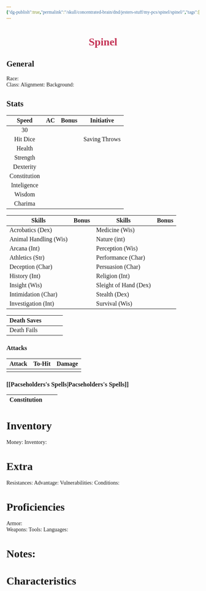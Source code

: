 ```yaml
---
{"dg-publish":true,"permalink":"/skull/concentrated-brain/dnd/jesters-stuff/my-pcs/spinel/spinel/","tags":["Tagless"],"noteIcon":""}
---
```


<style id="Force_Custom_Fonts" type="text/css">@font-face{font-style:normal;font-family:"Merriweather";src:local("Merriweather")}@font-face{font-style:bolder;font-family:"Merriweather";src:local("Merriweather")}@font-face{font-style:normal;font-family:"Merriweather";src:local("Merriweather");unicode-range:U+0-FF,U+2E80-9FFF,U+F900-FAFF,U+FE30-FE4F,U+20000-2FA1F}@font-face{font-style:bolder;font-family:"Merriweather";src:local("Merriweather");unicode-range:U+0-FF,U+2E80-9FFF,U+F900-FAFF,U+FE30-FE4F,U+20000-2FA1F}@font-face{font-style:normal;font-family:"Merriweather";src:local("Merriweather");unicode-range:U+0-FF}@font-face{font-style:bolder;font-family:"Merriweather";src:local("Merriweather");unicode-range:U+0-FF}:not(pre):not(code):not(textarea):not(tt):not(kbd):not(samp):not(var){font-family:"Merriweather"!important}pre,code,textarea,tt,kbd,samp,var{font-family:monospace!important}pre *,code *,textarea *,tt *,kbd *,samp *,var *{font-family:monospace!important}</style>


# <center><span style="color:#C43456"> Spinel </span></center>




## General
 Race:  
 Class: 
 Alignment: 
 Background: 


## Stats

|    Speed     | AC  | Bonus |  Initiative   |
| :----------: | :-: | :---: | :-----------: |
|      30      |     |       |               |
|   Hit Dice   |     |       | Saving Throws |
|    Health    |     |       |               |
|   Strength   |     |       |               |
|  Dexterity   |     |       |               |
| Constitution |     |       |               |
| Inteligence  |     |       |               |
|    Wisdom    |     |       |               |
|   Charima    |     |       |               |

| Skills                | Bonus | Skills                | Bonus |
| --------------------- | :---: | --------------------- | :---: |
| Acrobatics (Dex)      |       | Medicine (Wis)        |       |
| Animal Handling (Wis) |       | Nature (int)          |       |
| Arcana (Int)          |       | Perception (Wis)      |       |
| Athletics (Str)       |       | Performance (Char)    |       |
| Deception (Char)      |       | Persuasion (Char)     |       |
| History (Int)         |       | Religion (Int)        |       |
| Insight (Wis)         |       | Sleight of Hand (Dex) |       |
| Intimidation (Char)   |       | Stealth (Dex)         |       |
| Investigation (Int)   |       | Survival (Wis)        |       |

| Death Saves  |     |     |     |
| ------------ | --- | --- | --- |
| Death Fails |     |     |     |
### Attacks

| Attack | To-Hit | Damage |
| ------ | ------ | ------ |
|        |        |        |

### [[Pacseholders's Spells\|Pacseholders's Spells]]

| Constitution |     |     |
| ------------ | --- | --- |

# Inventory

Money: 
Inventory: 
# Extra
Resistances: 
Advantage: 
Vulnerabilities: 
Conditions: 
  

# Proficiencies
		
Armor:  
Weapons: 
Tools: 
Languages: 

# Notes: 



# Characteristics 

